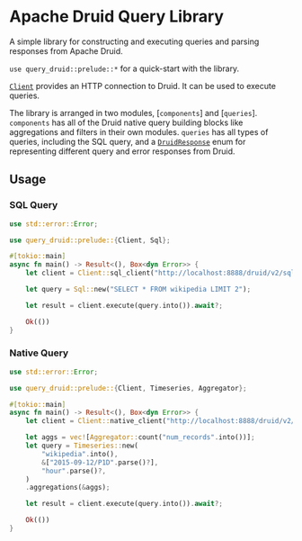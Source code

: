# Apache Druid Query Library

A simple library for constructing and executing queries and parsing responses
from Apache Druid.

`use query_druid::prelude::*` for a quick-start with the library.

[`Client`](async_impl::client::Client) provides an HTTP connection to Druid. It
can be used to execute queries.

The library is arranged in two modules, [`components`] and [`queries`].
`components` has all of the Druid native query building blocks like aggregations
and filters in their own modules. `queries` has all types of queries, including
the SQL query, and a [`DruidResponse`](queries::response::DruidResponse) enum
for representing different query and error responses from Druid.

## Usage

### SQL Query
```rust
use std::error::Error;

use query_druid::prelude::{Client, Sql};

#[tokio::main]
async fn main() -> Result<(), Box<dyn Error>> {
    let client = Client::sql_client("http://localhost:8888/druid/v2/sql/".to_string())?;

    let query = Sql::new("SELECT * FROM wikipedia LIMIT 2");

    let result = client.execute(query.into()).await?;

    Ok(())
}
```

### Native Query
```rust
use std::error::Error;

use query_druid::prelude::{Client, Timeseries, Aggregator};

#[tokio::main]
async fn main() -> Result<(), Box<dyn Error>> {
    let client = Client::native_client("http://localhost:8888/druid/v2/".to_string())?;

    let aggs = vec![Aggregator::count("num_records".into())];
    let query = Timeseries::new(
        "wikipedia".into(),
        &["2015-09-12/P1D".parse()?],
        "hour".parse()?,
    )
    .aggregations(&aggs);

    let result = client.execute(query.into()).await?;

    Ok(())
}
```
